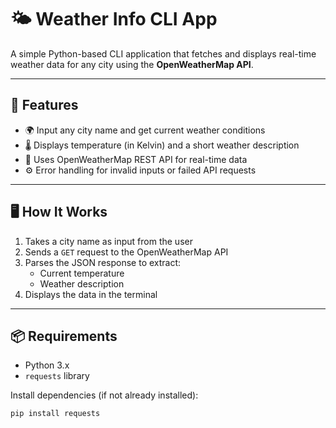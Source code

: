 # 🌤️ Weather Info CLI App

A simple Python-based CLI application that fetches and displays real-time weather data for any city using the **OpenWeatherMap API**.

---

## 🧰 Features

- 🌍 Input any city name and get current weather conditions
- 🌡️ Displays temperature (in Kelvin) and a short weather description
- 🔌 Uses OpenWeatherMap REST API for real-time data
- ⚙️ Error handling for invalid inputs or failed API requests

---

## 🖥️ How It Works

1. Takes a city name as input from the user
2. Sends a `GET` request to the OpenWeatherMap API
3. Parses the JSON response to extract:
   - Current temperature
   - Weather description
4. Displays the data in the terminal

---

## 📦 Requirements

- Python 3.x
- `requests` library

Install dependencies (if not already installed):

```bash
pip install requests
